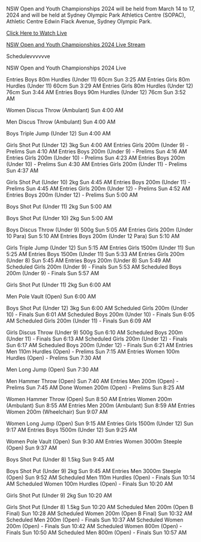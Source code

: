 NSW Open and Youth Championships 2024 will be held from March 14 to 17, 2024 and will be held at Sydney Olympic Park Athletics Centre (SOPAC), Athletic Centre Edwin Flack Avenue, Sydney Olympic Park.

<a href="https://bestones.icu/nswyouth/">Click Here to Watch Live</a>

<a href="https://bestones.icu/nswyouth/">NSW Open and Youth Championships 2024 Live Stream</a>

Schedulevvvvvve

NSW Open and Youth Championships 2024 Live

Entries
Boys 80m Hurdles (Under 11) 60cm
Sun 3:25 AM
Entries
Girls 80m Hurdles (Under 11) 60cm
Sun 3:29 AM
Entries
Girls 80m Hurdles (Under 12) 76cm
Sun 3:44 AM
Entries
Boys 90m Hurdles (Under 12) 76cm
Sun 3:52 AM

Women Discus Throw (Ambulant)
Sun 4:00 AM

Men Discus Throw (Ambulant)
Sun 4:00 AM

Boys Triple Jump (Under 12)
Sun 4:00 AM

Girls Shot Put (Under 12) 3kg
Sun 4:00 AM
Entries
Girls 200m (Under 9) - Prelims
Sun 4:10 AM
Entries
Boys 200m (Under 9) - Prelims
Sun 4:16 AM
Entries
Girls 200m (Under 10) - Prelims
Sun 4:23 AM
Entries
Boys 200m (Under 10) - Prelims
Sun 4:30 AM
Entries
Girls 200m (Under 11) - Prelims
Sun 4:37 AM

Girls Shot Put (Under 10) 2kg
Sun 4:45 AM
Entries
Boys 200m (Under 11) - Prelims
Sun 4:45 AM
Entries
Girls 200m (Under 12) - Prelims
Sun 4:52 AM
Entries
Boys 200m (Under 12) - Prelims
Sun 5:00 AM

Boys Shot Put (Under 11) 2kg
Sun 5:00 AM

Boys Shot Put (Under 10) 2kg
Sun 5:00 AM

Boys Discus Throw (Under 9) 500g
Sun 5:05 AM
Entries
Girls 200m (Under 10 Para)
Sun 5:10 AM
Entries
Boys 200m (Under 12 Para)
Sun 5:10 AM

Girls Triple Jump (Under 12)
Sun 5:15 AM
Entries
Girls 1500m (Under 11)
Sun 5:25 AM
Entries
Boys 1500m (Under 11)
Sun 5:33 AM
Entries
Girls 200m (Under 8)
Sun 5:45 AM
Entries
Boys 200m (Under 8)
Sun 5:49 AM
Scheduled
Girls 200m (Under 9) - Finals
Sun 5:53 AM
Scheduled
Boys 200m (Under 9) - Finals
Sun 5:57 AM

Girls Shot Put (Under 11) 2kg
Sun 6:00 AM

Men Pole Vault (Open)
Sun 6:00 AM

Boys Shot Put (Under 12) 3kg
Sun 6:00 AM
Scheduled
Girls 200m (Under 10) - Finals
Sun 6:01 AM
Scheduled
Boys 200m (Under 10) - Finals
Sun 6:05 AM
Scheduled
Girls 200m (Under 11) - Finals
Sun 6:09 AM

Girls Discus Throw (Under 9) 500g
Sun 6:10 AM
Scheduled
Boys 200m (Under 11) - Finals
Sun 6:13 AM
Scheduled
Girls 200m (Under 12) - Finals
Sun 6:17 AM
Scheduled
Boys 200m (Under 12) - Finals
Sun 6:21 AM
Entries
Men 110m Hurdles (Open) - Prelims
Sun 7:15 AM
Entries
Women 100m Hurdles (Open) - Prelims
Sun 7:30 AM

Men Long Jump (Open)
Sun 7:30 AM

Men Hammer Throw (Open)
Sun 7:40 AM
Entries
Men 200m (Open) - Prelims
Sun 7:45 AM
Done
Women 200m (Open) - Prelims
Sun 8:25 AM

Women Hammer Throw (Open)
Sun 8:50 AM
Entries
Women 200m (Ambulant)
Sun 8:55 AM
Entries
Men 200m (Ambulant)
Sun 8:59 AM
Entries
Women 200m (Wheelchair)
Sun 9:07 AM

Women Long Jump (Open)
Sun 9:15 AM
Entries
Girls 1500m (Under 12)
Sun 9:17 AM
Entries
Boys 1500m (Under 12)
Sun 9:25 AM

Women Pole Vault (Open)
Sun 9:30 AM
Entries
Women 3000m Steeple (Open)
Sun 9:37 AM

Boys Shot Put (Under 8) 1.5kg
Sun 9:45 AM

Boys Shot Put (Under 9) 2kg
Sun 9:45 AM
Entries
Men 3000m Steeple (Open)
Sun 9:52 AM
Scheduled
Men 110m Hurdles (Open) - Finals
Sun 10:14 AM
Scheduled
Women 100m Hurdles (Open) - Finals
Sun 10:20 AM

Girls Shot Put (Under 9) 2kg
Sun 10:20 AM

Girls Shot Put (Under 8) 1.5kg
Sun 10:20 AM
Scheduled
Men 200m (Open B Final)
Sun 10:28 AM
Scheduled
Women 200m (Open B Final)
Sun 10:32 AM
Scheduled
Men 200m (Open) - Finals
Sun 10:37 AM
Scheduled
Women 200m (Open) - Finals
Sun 10:42 AM
Scheduled
Women 800m (Open) - Finals
Sun 10:50 AM
Scheduled
Men 800m (Open) - Finals
Sun 10:57 AM
